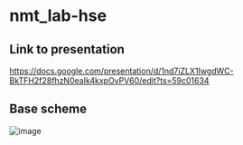 # nmt_lab-hse
## Link to presentation
https://docs.google.com/presentation/d/1nd7iZLX1IwgdWC-BkTFH2f28fhzN0eaIk4kxpOvPV60/edit?ts=59c01634

## Base scheme
![image](https://sun9-13.userapi.com/c840422/v840422917/f80b/I2tINbLra3E.jpg)
